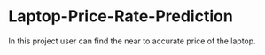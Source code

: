 # Laptop-Price-Rate-Prediction
In this project user can find the near to accurate price of the laptop.
